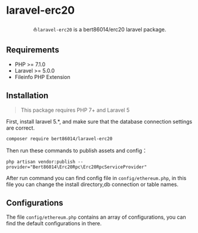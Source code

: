 # laravel-erc20

<p align="center">⛵<code>laravel-erc20</code> is a bert86014/erc20 laravel package.</p>



Requirements
------------
 - PHP >= 7.1.0
 - Laravel >= 5.0.0
 - Fileinfo PHP Extension

Installation
------------

> This package requires PHP 7+ and Laravel 5

First, install laravel 5.*, and make sure that the database connection settings are correct.

```
composer require bert86014/laravel-erc20
```

Then run these commands to publish assets and config：

```
php artisan vendor:publish --provider="Bert86014\Erc20Rpc\Erc20RpcServiceProvider"
```
After run command you can find config file in `config/ethereum.php`, in this file you can change the install directory,db connection or table names.


Configurations
------------
The file `config/ethereum.php` contains an array of configurations, you can find the default configurations in there.



